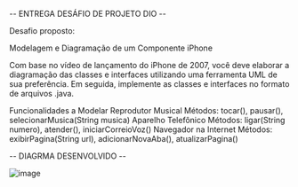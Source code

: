 -- ENTREGA DESÁFIO DE PROJETO DIO --

Desafio proposto:

Modelagem e Diagramação de um Componente iPhone

Com base no vídeo de lançamento do iPhone de 2007, você deve elaborar a diagramação das classes e interfaces utilizando uma ferramenta UML de sua preferência. Em seguida, implemente as classes e interfaces no formato de arquivos .java.

Funcionalidades a Modelar
Reprodutor Musical
Métodos: tocar(), pausar(), selecionarMusica(String musica)
Aparelho Telefônico
Métodos: ligar(String numero), atender(), iniciarCorreioVoz()
Navegador na Internet
Métodos: exibirPagina(String url), adicionarNovaAba(), atualizarPagina()

-- DIAGRMA DESENVOLVIDO --

![image](https://github.com/Carlos1681/desafio-dio-iphone-uml/assets/100488187/f3361905-fd3d-429e-88a9-86dbc8579621)

